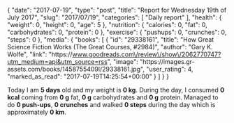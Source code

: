 {
    "date": "2017-07-19",
    "type": "post",
    "title": "Report for Wednesday 19th of July 2017",
    "slug": "2017\/07\/19",
    "categories": [
        "Daily report"
    ],
    "health": {
        "weight": 0,
        "height": 0,
        "age": 5
    },
    "nutrition": {
        "calories": 0,
        "fat": 0,
        "carbohydrates": 0,
        "protein": 0
    },
    "exercise": {
        "pushups": 0,
        "crunches": 0,
        "steps": 0
    },
    "media": {
        "books": [
            {
                "id": "29338161",
                "title": "How Great Science Fiction Works (The Great Courses, #2984)",
                "author": "Gary K. Wolfe",
                "link": "https:\/\/www.goodreads.com\/review\/show\/2062770747?utm_medium=api&utm_source=rss",
                "image": "https:\/\/images.gr-assets.com\/books\/1458755409l\/29338161.jpg",
                "user_rating": 4,
                "marked_as_read": "2017-07-19T14:25:54+00:00"
            }
        ]
    }
}

Today I am <strong>5 days</strong> old and my weight is <strong>0 kg</strong>. During the day, I consumed <strong>0 kcal</strong> coming from <strong>0 g</strong> fat, <strong>0 g</strong> carbohydrates and <strong>0 g</strong> protein. Managed to do <strong>0 push-ups</strong>, <strong>0 crunches</strong> and walked <strong>0 steps</strong> during the day which is approximately <strong>0 km</strong>.